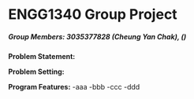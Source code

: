 # ENGG1340 Group Project
##### Group Members: 3035377828 (Cheung Yan Chak), ()

**Problem Statement:**
>
**Problem Setting:**
>

**Program Features:**
-aaa
-bbb
-ccc
-ddd

